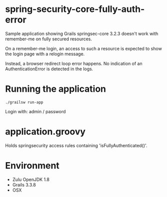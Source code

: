 # spring-security-core-fully-auth-error
Sample application showing Grails springsec-core 3.2.3 doesn't work with remember-me on fully secured resources.

On a remember-me login, an access to such a resource is expected to show the login page with a relogin message.

Instead, a browser redirect loop error happens. No indication of an AuthenticationError is detected in the logs.

# Running the application
```
./grailsw run-app
```

Login with: admin / password

# application.groovy
Holds springsecurity access rules containing 'isFullyAuthenticated()'. 

# Environment
* Zulu OpenJDK 1.8
* Grails 3.3.8
* OSX



